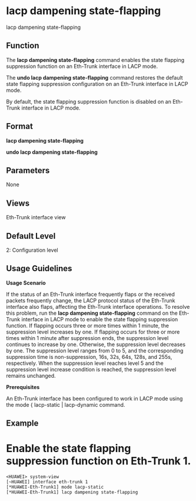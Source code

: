 lacp dampening state-flapping
=============================

lacp dampening state-flapping

Function
--------



The **lacp dampening state-flapping** command enables the state flapping suppression function on an Eth-Trunk interface in LACP mode.

The **undo lacp dampening state-flapping** command restores the default state flapping suppression configuration on an Eth-Trunk interface in LACP mode.



By default, the state flapping suppression function is disabled on an Eth-Trunk interface in LACP mode.


Format
------

**lacp dampening state-flapping**

**undo lacp dampening state-flapping**


Parameters
----------

None

Views
-----

Eth-Trunk interface view


Default Level
-------------

2: Configuration level


Usage Guidelines
----------------

**Usage Scenario**



If the status of an Eth-Trunk interface frequently flaps or the received packets frequently change, the LACP protocol status of the Eth-Trunk interface also flaps, affecting the Eth-Trunk interface operations. To resolve this problem, run the **lacp dampening state-flapping** command on the Eth-Trunk interface in LACP mode to enable the state flapping suppression function. If flapping occurs three or more times within 1 minute, the suppression level increases by one. If flapping occurs for three or more times within 1 minute after suppression ends, the suppression level continues to increase by one. Otherwise, the suppression level decreases by one. The suppression level ranges from 0 to 5, and the corresponding suppression time is non-suppression, 16s, 32s, 64s, 128s, and 255s, respectively. When the suppression level reaches level 5 and the suppression level increase condition is reached, the suppression level remains unchanged.



**Prerequisites**



An Eth-Trunk interface has been configured to work in LACP mode using the mode { lacp-static | lacp-dynamic command.




Example
-------

# Enable the state flapping suppression function on Eth-Trunk 1.
```
<HUAWEI> system-view
[~HUAWEI] interface eth-trunk 1
[*HUAWEI-Eth-Trunk1] mode lacp-static
[*HUAWEI-Eth-Trunk1] lacp dampening state-flapping

```
